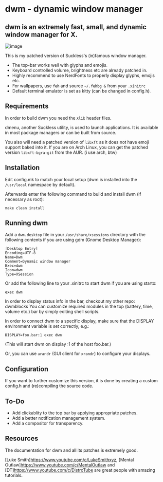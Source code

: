 # dwm - dynamic window manager

## dwm is an extremely fast, small, and dynamic window manager for X.


![image](https://user-images.githubusercontent.com/62089940/147846815-362030e1-72ab-4e0c-a073-1e03e4edba42.png)


This is my patched version of Suckless's (in)famous window manager. 

- The top-bar works well with glyphs and emojis.
- Keyboard controlled volume, brightness etc are already patched in.
- Highly recommend to use NerdFonts to properly display glyphs, emojis etc. 
- For wallpapers, use `feh` and source `~/.fehbg &` from your `.xinitrc`
- Default terminal emulator is set as kitty (can be changed in config.h).

## Requirements
<!-- ------------ -->
In order to build dwm you need the `Xlib` header files.

dmenu, another Suckless utility, is used to launch applications. It is available in most package managers or can be built from source.

You also will need a patched version of `libxft` as it does not have emoji support baked into it.
If you are on Arch Linux, you can get the patched version `libxft-bgra-git` from the AUR.
(i use arch, btw)


## Installation
<!-- ------------ -->
Edit config.mk to match your local setup (dwm is installed into the `/usr/local` namespace by default).

Afterwards enter the following command to build and install dwm (if necessary as root):

    make clean install


## Running dwm
<!-- ----------- -->
Add a `dwm.desktop` file in your `/usr/share/xsessions` directory with the following contents if you are using gdm (Gnome Desktop Manager):

```
[Desktop Entry]
Encoding=UTF-8
Name=Dwm
Comment=Dynamic window manager
Exec=dwm
Icon=dwm
Type=XSession
```

Or add the following line to your .xinitrc to start dwm if you are using startx:

    exec dwm

In order to display status info in the bar, checkout my other repo: dwmblocks
You can customize required modules in the top (battery, time, volume etc.) bar by simply editing shell scripts.

In order to connect dwm to a specific display, make sure that
the DISPLAY environment variable is set correctly, e.g.:

    DISPLAY=foo.bar:1 exec dwm

(This will start dwm on display :1 of the host foo.bar.)

Or, you can use `arandr` (GUI client for `xrandr`) to configure your displays.


## Configuration
<!-- ------------- -->
If you want to further customize this version, it is done by creating a custom config.h and (re)compiling the source code.

## To-Do
<!-- ------------- -->
- Add clickablity to the top bar by applying appropriate patches.
- Add a better notification management system.
- Add a compositor for transparency. 

## Resources
The documentation for dwm and all its patches is extremely good.

[Luke Smith]https://www.youtube.com/c/LukeSmithxyz, [Mental Outlaw]https://www.youtube.com/c/MentalOutlaw and [DT]https://www.youtube.com/c/DistroTube are great people with amazing tutorials.

